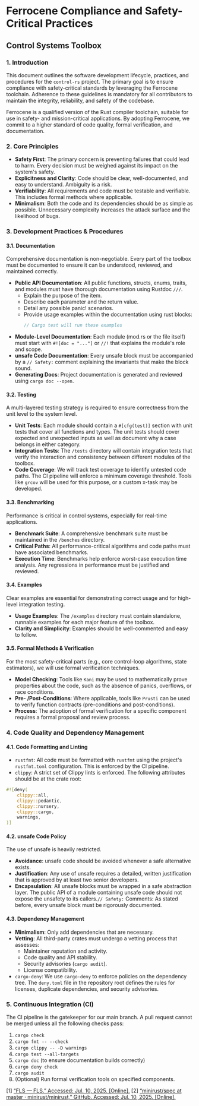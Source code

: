 # Ferrocene Compliance and Safety-Critical Practices
## Control Systems Toolbox
### 1. Introduction

This document outlines the software development lifecycle, practices, and procedures for the `control-rs` project. 
The primary goal is to ensure compliance with safety-critical standards by leveraging the Ferrocene toolchain. 
Adherence to these guidelines is mandatory for all contributors to maintain the integrity, reliability, and safety of 
the codebase.

Ferrocene is a qualified version of the Rust compiler toolchain, suitable for use in safety- and mission-critical 
applications. By adopting Ferrocene, we commit to a higher standard of code quality, formal verification, and 
documentation.

### 2. Core Principles
* **Safety First**: The primary concern is preventing failures that could lead to harm. Every decision must be 
weighed against its impact on the system's safety.
* **Explicitness and Clarity**: Code should be clear, well-documented, and easy to understand. Ambiguity is a risk.
* **Verifiability**: All requirements and code must be testable and verifiable. This includes formal methods where 
applicable.
* **Minimalism**: Both the code and its dependencies should be as simple as possible. Unnecessary complexity increases 
the attack surface and the likelihood of bugs.

### 3. Development Practices & Procedures
#### 3.1. Documentation
Comprehensive documentation is non-negotiable. Every part of the toolbox must be documented to ensure it can be 
understood, reviewed, and maintained correctly.
* **Public API Documentation**: All public functions, structs, enums, traits, and modules must have thorough 
documentation using Rustdoc `///`.
  * Explain the purpose of the item.
  * Describe each parameter and the return value.
  * Detail any possible panic! scenarios.
  * Provide usage examples within the documentation using rust blocks:
    ```rust
    // Cargo test will run these examples
    ```
* **Module-Level Documentation**: Each module (mod.rs or the file itself) must start with `#![doc = "..."]` or `//!` 
that explains the module's role and scope.
* **unsafe Code Documentation**: Every unsafe block must be accompanied by a `// Safety:` comment explaining the 
invariants that make the block sound.
* **Generating Docs**: Project documentation is generated and reviewed using `cargo doc --open`.

#### 3.2. Testing
A multi-layered testing strategy is required to ensure correctness from the unit level to the system level.
* **Unit Tests**: Each module should contain a `#[cfg(test)]` section with unit tests that cover all functions and 
types. The unit tests should cover expected and unexpected inputs as well as document why a case belongs in either
category.
* **Integration Tests**: The `/tests` directory will contain integration tests that verify the interaction and 
consistency between different modules of the toolbox.
* **Code Coverage**: We will track test coverage to identify untested code paths. The CI pipeline will enforce a 
minimum coverage threshold. Tools like `grcov` will be used for this purpose, or a custom x-task may be developed.

#### 3.3. Benchmarking
Performance is critical in control systems, especially for real-time applications.
* **Benchmark Suite**: A comprehensive benchmark suite must be maintained in the `/benches` directory.
* **Critical Paths**: All performance-critical algorithms and code paths must have associated benchmarks.
* **Execution Time**: Benchmarks help enforce worst-case execution time analysis. Any regressions in performance must 
be justified and reviewed.

#### 3.4. Examples
Clear examples are essential for demonstrating correct usage and for high-level integration testing.
* **Usage Examples**: The `/examples` directory must contain standalone, runnable examples for each major feature of 
the toolbox.
* **Clarity and Simplicity**: Examples should be well-commented and easy to follow.

#### 3.5. Formal Methods & Verification
For the most safety-critical parts (e.g., core control-loop algorithms, state estimators), we will use formal 
verification techniques.
* **Model Checking**: Tools like `Kani` may be used to mathematically prove properties about the code, such as the 
absence of panics, overflows, or race conditions.
* **Pre- /Post-Conditions**: Where applicable, tools like `Prusti` can be used to verify function contracts 
(pre-conditions and post-conditions).
* **Process**: The adoption of formal verification for a specific component requires a formal proposal and review 
process.

### 4. Code Quality and Dependency Management
#### 4.1. Code Formatting and Linting
* `rustfmt`: All code must be formatted with `rustfmt` using the project's `rustfmt.toml` configuration. This is 
enforced by the CI pipeline.
* `clippy`: A strict set of Clippy lints is enforced. The following attributes should be at the crate root:
```rust
#![deny(
    clippy::all,
    clippy::pedantic,
    clippy::nursery,
    clippy::cargo,
    warnings,
)]
```
#### 4.2. unsafe Code Policy
The use of unsafe is heavily restricted.
* **Avoidance**: unsafe code should be avoided whenever a safe alternative exists.
* **Justification**: Any use of unsafe requires a detailed, written justification that is approved by at least two 
senior developers.
* **Encapsulation**: All unsafe blocks must be wrapped in a safe abstraction layer. The public API of a module 
containing unsafe code should not expose the unsafety to its callers.`// Safety:` Comments: As stated before, every 
unsafe block must be rigorously documented.

#### 4.3. Dependency Management
* **Minimalism**: Only add dependencies that are necessary.
* **Vetting**: All third-party crates must undergo a vetting process that assesses: 
  * Maintainer reputation and activity.
  * Code quality and API stability. 
  * Security advisories (`cargo audit`).
  * License compatibility.
* `cargo-deny`: We use `cargo-deny` to enforce policies on the dependency tree. The `deny.toml` file in the repository 
root defines the rules for licenses, duplicate dependencies, and security advisories.

### 5. Continuous Integration (CI)
The CI pipeline is the gatekeeper for our main branch. A pull request cannot be merged unless all the following checks 
pass:
1. `cargo check`
2. `cargo fmt -- --check`
3. `cargo clippy -- -D warnings`
4. `cargo test --all-targets`
5. `cargo doc` (to ensure documentation builds correctly)
6. `cargo deny check`
7. `cargo audit`
8. (Optional) Run formal verification tools on specified components.

[1] [“FLS — FLS.” Accessed: Jul. 10, 2025. [Online].](https://rust-lang.github.io/fls/)
[2] [“minirust/spec at master · minirust/minirust,” GitHub. Accessed: Jul. 10, 2025. [Online].](https://github.com/minirust/minirust/tree/master/spec)

